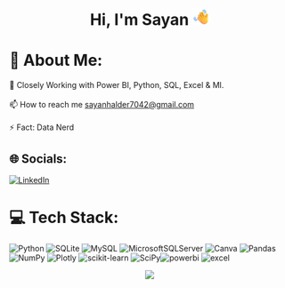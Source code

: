 <h1 align="center">Hi, I'm Sayan <img src="waving-hand_1f44b.png" width="30px"></h1>
  

# 💫 About Me:
🌱  Closely Working with Power BI, Python, SQL, Excel & Ml.<br><br>📫 How to reach me sayanhalder7042@gmail.com<br><br>⚡  Fact: Data Nerd  
   


## 🌐 Socials:
[![LinkedIn](https://img.shields.io/badge/LinkedIn-%230077B5.svg?logo=linkedin&logoColor=white)](https://linkedin.com/in/https://www.linkedin.com/in/sayan-kumar-9589b0164/) 

# 💻 Tech Stack:
![Python](https://img.shields.io/badge/python-3670A0?style=for-the-badge&logo=python&logoColor=ffdd54) ![SQLite](https://img.shields.io/badge/sqlite-%2307405e.svg?style=for-the-badge&logo=sqlite&logoColor=white) ![MySQL](https://img.shields.io/badge/mysql-%2300f.svg?style=for-the-badge&logo=mysql&logoColor=white) ![MicrosoftSQLServer](https://img.shields.io/badge/Microsoft%20SQL%20Sever-CC2927?style=for-the-badge&logo=microsoft%20sql%20server&logoColor=white) ![Canva](https://img.shields.io/badge/Canva-%2300C4CC.svg?style=for-the-badge&logo=Canva&logoColor=white) ![Pandas](https://img.shields.io/badge/pandas-%23150458.svg?style=for-the-badge&logo=pandas&logoColor=white) ![NumPy](https://img.shields.io/badge/numpy-%23013243.svg?style=for-the-badge&logo=numpy&logoColor=white) ![Plotly](https://img.shields.io/badge/Plotly-%233F4F75.svg?style=for-the-badge&logo=plotly&logoColor=white) ![scikit-learn](https://img.shields.io/badge/scikit--learn-%23F7931E.svg?style=for-the-badge&logo=scikit-learn&logoColor=white) ![SciPy](https://img.shields.io/badge/SciPy-%230C55A5.svg?style=for-the-badge&logo=scipy&logoColor=%white)![powerbi](https://img.shields.io/badge/powerbi-%23F7931E.svg?style=for-the-badge&logo=powerbi-learn&logoColor=white) ![excel](https://img.shields.io/badge/excel-%23F7931E.svg?style=for-the-badge&logo=scikit-learn&logoColor=white)
<div align="center">  

[![](https://visitcount.itsvg.in/api?id=darksoul0007&icon=0&color=0)](https://visitcount.itsvg.in)

<!-- Proudly created with GPRM ( https://gprm.itsvg.in ) -->
